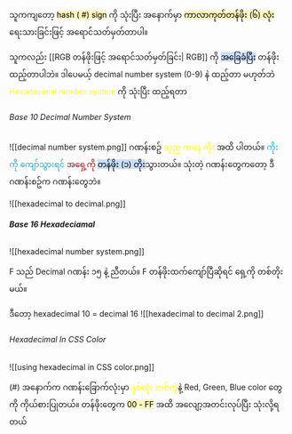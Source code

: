 
သူကကျတော့ <mark style="background: #FFF3A3A6;">hash ( #) sign</mark> ကို သုံးပြီး အနောက်မှာ <mark style="background: #FFF3A3A6;">ကာလာကုတ်တန်ဖိုး (၆) လုံး</mark> ရေးသားခြင်းဖြင့် အ‌ရောင်သတ်မှတ်တာပါ။

သူကလည်း [[RGB တန်ဖိုးဖြင့် အရောင်သတ်မှတ်ခြင်း| RGB]] ကို <mark style="background: #ADCCFFA6;">အ‌ခြေခံပြီး</mark> တန်ဖိုးထည့်တာပါဘဲ။ ဒါပေမယ့် decimal number system (0-9) နဲ ထည့်တာ မဟုတ်ဘဲ <span style="color:rgb(255, 255, 0)">Hexadecimal number system</span> ကို သုံးပြီး ထည့်ရတာ

###### Base 10 Decimal Number System

![[decimal number system.png]]
ဂဏန်းစဥ် <span style="color:rgb(255, 255, 0)">သုည ကနေ ကိုး</span> အထိ ပါတယ်။
<span style="color:rgb(0, 176, 240)">ကိုး ကို ကျော်သွားရင်</span> <span style="color:rgb(192, 0, 0)">အရှေ့ကို</span> <mark style="background: #ADCCFFA6;">တန်ဖိုး (၁) တိုး</mark>သွားတယ်။ သုံးတဲ့ ဂဏန်းတွေကတော့ ဒီဂဏန်းစဥ်က ဂဏန်းတွေဘဲ။

![[hexadecimal to decimal.png]]


###### **Base 16 Hexadeciamal**

![[hexadecimal number system.png]]

F သည် Decimal ဂဏန်း ၁၅ နဲ့ ညီတယ်။ F တန်ဖိုးထက်‌ကျော်ပြီဆိုရင် ‌‌ရှေ့ကို တစ်တိုး မယ်။

ဒီတော့ hexadecimal 10 = decimal 16
![[hexadecimal to decimal 2.png]] 


###### Hexadecimal In CSS Color

![[using hexadecimal in CSS color.png]]

(#) အ‌နောက်က ဂဏန်းခြောက်လုံးမှာ <span style="color:rgb(255, 255, 0)">နှစ်လုံး တစ်တွဲ</span>နဲ့ Red, Green, Blue color တွေကို ကိုယ်စားပြုတယ်။
တန်ဖိုးတွေက <mark style="background: #FFF3A3A6;">00 - FF</mark> အထိ အလျော့အတင်းလုပ်ပြီး သုံးလို့ရတယ်